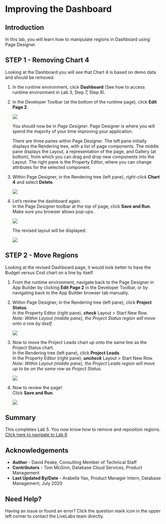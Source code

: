 # Improving the Dashboard

## Introduction
In this lab, you will learn how to manipulate regions in Dashboard using Page Designer.

## **STEP 1** - Removing Chart 4
Looking at the Dashboard you will see that Chart 4 is based on demo data and should be removed.

1. In the runtime environment, click **Dashboard** (See how to access runtime environment in Lab 3, Step 7, Step 8).
2. In the Developer Toolbar (at the bottom of the runtime page), click **Edit Page 2**.

    ![](images/go-page2.png " ")

    You should now be in *Page Designer*. Page Designer is where you will spend the majority of your time improving your application.

    There are three panes within Page Designer. The left pane initially displays the Rendering tree, with a list of page components. The middle pane displays the Layout, a representation of the page, and Gallery (at bottom), from which you can drag and drop new components into the Layout. The right pane is the Property Editor, where you can change attributes for the selected component.

3. Within Page Designer, in the Rendering tree (left pane), _right-click_ **Chart 4** and select **Delete**.

    ![](images/delete-chart.png " ")

4. Let’s review the dashboard again.   
    In the Page Designer toolbar at the top of page, click **Save and Run**. Make sure you browser allows pop-ups.

    ![](images/run-dash.png " ")

    The revised layout will be displayed.

    ![](images/view-dash.png " ")

## **STEP 2** - Move Regions
Looking at the revised Dashboard page, it would look better to have the Budget versus Cost chart on a line by itself.

1. From the runtime environment, navigate back to the Page Designer in App Builder by clicking **Edit Page 2** in the Developer Toolbar, or by navigating back to the App Builder browser tab manually.
2. Within Page Designer, in the Rendering tree (left pane), click **Project Status**.   
    In the Property Editor (right pane), **_check_** Layout > Start New Row.  
    *Note: Within Layout (middle pane), the Project Status region will move onto a row by itself.*

    ![](images/set-status.png " ")

3. Now to move the Project Leads chart up onto the same line as the Project Status chart.  
    In the Rendering tree (left pane), click **Project Leads**.     
    In the Property Editor (right pane), **_uncheck_** Layout > Start New Row.  
    *Note: Within Layout (middle pane), the Project Leads region will move up to be on the same row as Project Status.*

    ![](images/set-leads.png " ")

5. Now to review the page!     
    Click **Save and Run**.

    ![](images/final-dash.png " ")

## **Summary**

This completes Lab 5. You now know how to remove and reposition regions. [Click here to navigate to Lab 6](?lab=lab-6-improving-projects)

## **Acknowledgements**

 - **Author** -  David Peake, Consulting Member of Technical Staff
 - **Contributors** - Tom McGinn, Database Cloud Services, Product Management
 - **Last Updated By/Date** - Arabella Yao, Product Manager Intern, Database Management, July 2020

## Need Help?  
Having an issue or found an error?  Click the question mark icon in the upper left corner to contact the LiveLabs team directly.
